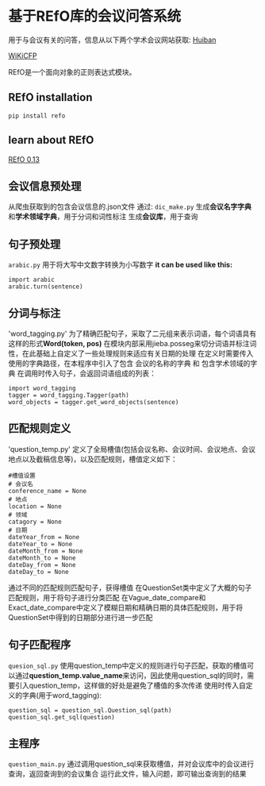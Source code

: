 # 基于REfO库的会议问答系统
用于与会议有关的问答，信息从以下两个学术会议网站获取:
[Huiban](https://www.myhuiban.com)

[WiKiCFP](http://www.wikicfp.com)

REfO是一个面向对象的正则表达式模块。

## REfO installation
`pip install refo`

## learn about REfO
[REfO 0.13](https://pypi.org/project/REfO/)

## 会议信息预处理
从爬虫获取到的包含会议信息的.json文件
通过:
`dic_make.py`
生成**会议名字字典**和**学术领域字典**，用于分词和词性标注
生成**会议库**，用于查询

## 句子预处理
`arabic.py`
用于将大写中文数字转换为小写数字
**it can be used like this:**
```
import arabic
arabic.turn(sentence)
```
## 分词与标注
'word_tagging.py'
为了精确匹配句子，采取了二元组来表示词语，每个词语具有这样的形式**Word(token, pos)**
在模块内部采用jieba.posseg来切分词语并标注词性，在此基础上自定义了一些处理规则来适应有关日期的处理
在定义时需要传入使用的字典路径，在本程序中引入了包含 会议的名称的字典 和 包含学术领域的字典
在调用时传入句子，会返回词语组成的列表：
```
import word_tagging
tagger = word_tagging.Tagger(path)
word_objects = tagger.get_word_objects(sentence)
```

## 匹配规则定义
'question_temp.py'
定义了全局槽值(包括会议名称、会议时间、会议地点、会议地点以及截稿信息等)，以及匹配规则，槽值定义如下：
```
#槽值设置
# 会议名
conference_name = None
# 地点
location = None
# 领域
catagory = None
# 日期
dateYear_from = None
dateYear_to = None
dateMonth_from = None
dateMonth_to = None
dateDay_from = None
dateDay_to = None
```
通过不同的匹配规则匹配句子，获得槽值
在QuestionSet类中定义了大概的句子匹配规则，用于将句子进行分类匹配
在Vague_date_compare和Exact_date_compare中定义了模糊日期和精确日期的具体匹配规则，用于将QuestionSet中得到的日期部分进行进一步匹配

## 句子匹配程序
`quesion_sql.py`
使用question_temp中定义的规则进行句子匹配，获取的槽值可以通过**question_temp.value_name**来访问，因此使用question_sql的同时，需要引入question_temp，这样做的好处是避免了槽值的多次传递
使用时传入自定义的字典(用于word_tagging):
```
question_sql = question_sql.Question_sql(path)
question_sql.get_sql(question)
```

## 主程序
`question_main.py`
通过调用question_sql来获取槽值，并对会议库中的会议进行查询，返回查询到的会议集合
运行此文件，输入问题，即可输出查询到的结果
